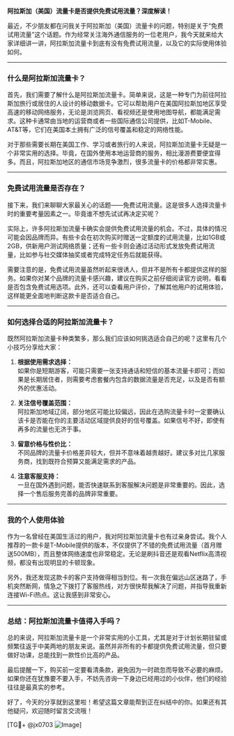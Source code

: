 **阿拉斯加（美国）流量卡是否提供免费试用流量？深度解读！**

最近，不少朋友都在问我关于阿拉斯加（美国）流量卡的问题，特别是关于“免费试用流量”这个话题。作为经常关注海外通信服务的一位老用户，我今天就来给大家详细讲一讲，阿拉斯加流量卡到底有没有免费试用流量，以及它的实际使用体验如何。

---

### **什么是阿拉斯加流量卡？**
首先，我们需要了解什么是阿拉斯加流量卡。简单来说，这是一种专门为前往阿拉斯加旅行或居住的人设计的移动数据卡。它可以帮助用户在美国阿拉斯加地区享受高速的移动网络服务，无论是浏览网页、看视频还是使用地图导航，都能满足需求。这种卡通常由当地的运营商或者一些国际通信公司提供，比如T-Mobile、AT&T等，它们在美国本土拥有广泛的信号覆盖和稳定的网络性能。

对于那些需要长期在美国工作、学习或者旅行的人来说，阿拉斯加流量卡无疑是一个非常实用的选择。毕竟，在国外使用本地运营商的服务，相比漫游费要便宜得多。而且，阿拉斯加地区的通信市场竞争激烈，很多流量卡的价格都非常实惠。

---

### **免费试用流量是否存在？**
接下来，我们来聊聊大家最关心的话题——免费试用流量。这是很多人选择流量卡时的重要考量因素之一。毕竟谁不想先试试再决定买呢？

实际上，许多阿拉斯加流量卡确实会提供免费试用流量的机会。不过，具体的情况可能会因品牌而异。有些卡会在初次购买时赠送一定额度的试用流量，比如1GB或2GB，供新用户测试网络质量；还有一些卡则会通过活动形式发放免费试用流量，比如参与社交媒体抽奖或者完成特定任务后就能获得。

需要注意的是，免费试用流量虽然听起来很诱人，但并不是所有卡都提供这样的服务。如果你对某个品牌的流量卡感兴趣，建议在购买之前仔细阅读官方说明，看看是否包含免费试用选项。此外，还可以查看用户评价，了解其他用户的试用体验，这样能更全面地判断这款卡是否适合自己。

---

### **如何选择合适的阿拉斯加流量卡？**
既然阿拉斯加流量卡种类繁多，那么我们应该如何挑选适合自己的呢？这里有几个小技巧分享给大家：

1. **根据使用需求选择：**  
   如果你是短期游客，可能只需要一张支持通话和短信的基本流量卡即可；而如果是长期居住者，则需要考虑套餐内包含的数据流量是否充足，以及是否有额外的优惠活动。

2. **关注信号覆盖范围：**  
   阿拉斯加地域辽阔，部分地区可能比较偏远，因此在选购流量卡时一定要确认该卡是否能在你的主要活动区域提供良好的信号覆盖。如果信号不好，即使有再多的流量也无济于事。

3. **留意价格与性价比：**  
   不同品牌的流量卡价格差异较大，但并不意味着越贵越好。建议多对比几家服务商，找到既符合预算又能满足需求的产品。

4. **注意客服支持：**  
   一旦在国外遇到问题，能否快速联系到客服解决问题是非常重要的。因此，选择一个售后服务完善的品牌非常重要。

---

### **我的个人使用体验**
作为一名曾经在美国生活过的用户，我对阿拉斯加流量卡也有过亲身尝试。我个人推荐的一款卡是T-Mobile提供的版本，不仅提供了不错的免费试用流量（首月赠送500MB），而且整体网络速度也非常稳定。无论是刷抖音还是观看Netflix高清视频，都没有出现明显的卡顿现象。

另外，我还发现这款卡的客户支持做得相当到位。有一次我在偏远山区迷路了，手机突然断网，情急之下拨打了客服热线，对方很快帮我解决了问题，并指导我重新连接Wi-Fi热点。这让我感到非常安心。

---

### **总结：阿拉斯加流量卡值得入手吗？**
总的来说，阿拉斯加流量卡是一个非常实用的小工具，尤其是对于计划长期驻留或频繁往返于中美两地的朋友来说。虽然并非所有的卡都提供免费试用流量，但只要做好功课，总能找到一款性价比高的产品。

最后提醒一下，购买前一定要看清条款，避免因为一时疏忽而导致不必要的麻烦。如果你还在犹豫要不要入手，不妨先咨询一下身边已经用过的小伙伴，他们的经验往往是最真实的参考。

好了，今天的分享就到这里啦！希望这篇文章能帮到正在纠结中的你。如果还有其他疑问，欢迎随时留言交流哦！

[TG💪+ @jx0703 ![Image](https://github.com/user-attachments/assets/dbca1d08-cadb-493c-b0ec-ad6f7a83f270)]